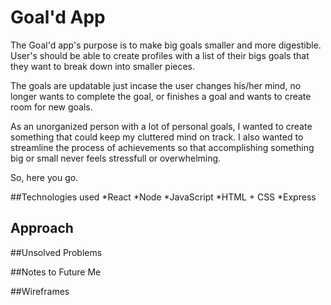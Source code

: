 # Goal'd App

The Goal'd app's purpose is to make big goals smaller and more digestible. User's should be able to create profiles with a list of their bigs goals that they want to break down into smaller pieces.

The goals are updatable just incase the user changes his/her mind, no longer wants to complete the goal, or finishes a goal and wants to create room for new goals.

As an unorganized person with a lot of personal goals, I wanted to create something that could keep my cluttered mind on track. I also wanted to streamline the process of achievements so that accomplishing something big or small never feels stressfull or overwhelming. 

So, here you go.

##Technologies used
*React
*Node
*JavaScript
*HTML + CSS
*Express

## Approach

##Unsolved Problems 

##Notes to Future Me

##Wireframes

##